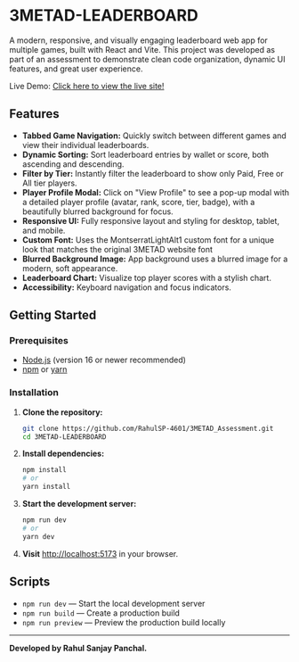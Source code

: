 # 3METAD-LEADERBOARD

A modern, responsive, and visually engaging leaderboard web app for multiple games, built with React and Vite. This project was developed as part of an assessment to demonstrate clean code organization, dynamic UI features, and great user experience.

Live Demo: [Click here to view the live site!](https://3-metad-assessment.vercel.app)

## Features

- **Tabbed Game Navigation:** Quickly switch between different games and view their individual leaderboards.
- **Dynamic Sorting:** Sort leaderboard entries by wallet or score, both ascending and descending.
- **Filter by Tier:** Instantly filter the leaderboard to show only Paid, Free or All tier players.
- **Player Profile Modal:** Click on "View Profile" to see a pop-up modal with a detailed player profile (avatar, rank, score, tier, badge), with a beautifully blurred background for focus.
- **Responsive UI:** Fully responsive layout and styling for desktop, tablet, and mobile.
- **Custom Font:** Uses the MontserratLightAlt1 custom font for a unique look that matches the original 3METAD website font
- **Blurred Background Image:** App background uses a blurred image for a modern, soft appearance.
- **Leaderboard Chart:** Visualize top player scores with a stylish chart.
- **Accessibility:** Keyboard navigation and focus indicators.

## Getting Started

### Prerequisites

- [Node.js](https://nodejs.org/) (version 16 or newer recommended)
- [npm](https://www.npmjs.com/) or [yarn](https://yarnpkg.com/)

### Installation

1. **Clone the repository:**

   ```bash
   git clone https://github.com/RahulSP-4601/3METAD_Assessment.git
   cd 3METAD-LEADERBOARD
   ```

2. **Install dependencies:**

   ```bash
   npm install
   # or
   yarn install
   ```

3. **Start the development server:**

   ```bash
   npm run dev
   # or
   yarn dev
   ```

4. **Visit** [http://localhost:5173](http://localhost:5173) in your browser.

## Scripts

- `npm run dev` — Start the local development server
- `npm run build` — Create a production build
- `npm run preview` — Preview the production build locally

---

**Developed by Rahul Sanjay Panchal.**

